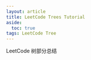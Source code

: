 ```yaml
---
layout: article
title: LeetCode Trees Tutorial
aside:
  toc: true
tags: LeetCode Tree
---
```

LeetCode 树部分总结
